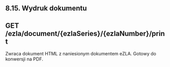 ## 8.15. Wydruk dokumentu
## GET /ezla/document/{ezlaSeries}/{ezlaNumber}/print

Zwraca dokument HTML z naniesionym dokumentem eZLA.
Gotowy do konwersji na PDF.
